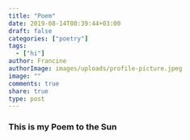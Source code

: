 ```yaml
---
title: "Poem"
date: 2019-08-14T00:39:44+03:00
draft: false
categories: ["poetry"]
tags:
  - ["hi"]
author: Francine
authorImage: images/uploads/profile-picture.jpeg
image: ""
comments: true
share: true
type: post
---
```


### This is my Poem to the Sun